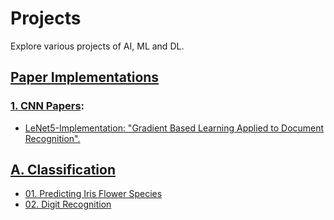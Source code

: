 # Projects

Explore various projects of AI, ML and DL.

## [Paper Implementations](Paper%20Implementations/)

### [1. CNN Papers](Paper%20Implementations/CNN%20Papers/):

- [LeNet5-Implementation: "Gradient Based Learning Applied to Document Recognition".](https://github.com/nordengt/LeNet5-Implementation)


## [A. Classification](A_Classification)

- [01. Predicting Iris Flower Species](A_Classification/01_Predicting_Iris_Flower_Species_01/)
- [02. Digit Recognition](A_Classification/02_Digit_Recognition_02/)

